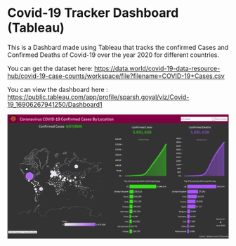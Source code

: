 # Covid-19 Tracker Dashboard (Tableau)

This is a Dashbard made using Tableau that tracks the confirmed Cases and Confirmed Deaths of Covid-19 over the year 2020 for different countries.

You can get the dataset here: https://data.world/covid-19-data-resource-hub/covid-19-case-counts/workspace/file?filename=COVID-19+Cases.csv

You can view the dashboard here : https://public.tableau.com/app/profile/sparsh.goyal/viz/Covid-19_16906267941250/Dashboard1




![Dashboard](https://github.com/sg-sparsh-goyal/Covid-19-Tracker-Dashboard/blob/master/Dashboard%201%20(1).png)
